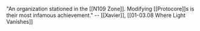 "An organization stationed in the [[N109 Zone]]. Modifying [[Protocore]]s is their most infamous achievement." -- [[Xavier]], [[01-03.08 Where Light Vanishes]]